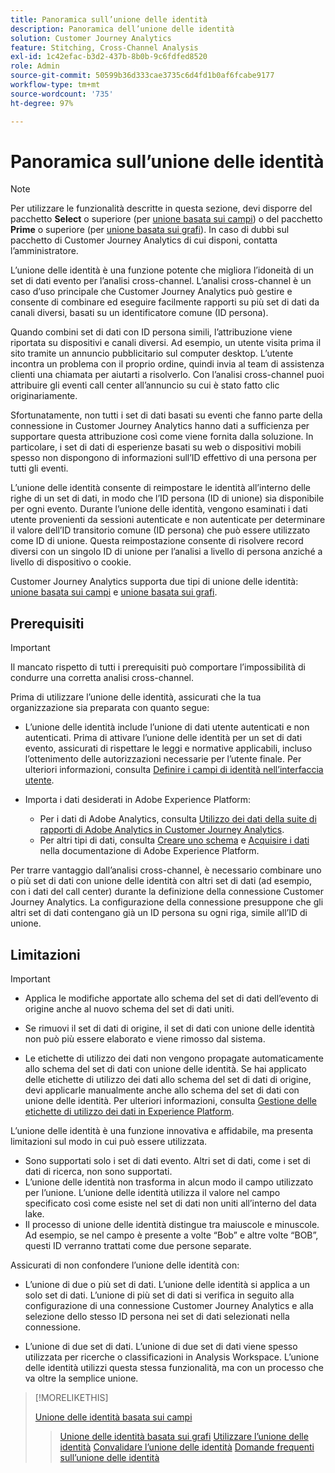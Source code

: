 ```yaml
---
title: Panoramica sull’unione delle identità
description: Panoramica dell’unione delle identità
solution: Customer Journey Analytics
feature: Stitching, Cross-Channel Analysis
exl-id: 1c42efac-b3d2-437b-8b0b-9c6fdfed8520
role: Admin
source-git-commit: 50599b36d333cae3735c6d4fd1b0af6fcabe9177
workflow-type: tm+mt
source-wordcount: '735'
ht-degree: 97%

---
```


# Panoramica sull’unione delle identità

>[!NOTE]
>
>Per utilizzare le funzionalità descritte in questa sezione, devi disporre del pacchetto **Select** o superiore (per [unione basata sui campi](fbs.md)) o del pacchetto **Prime** o superiore (per [unione basata sui grafi](gbs.md)). In caso di dubbi sul pacchetto di Customer Journey Analytics di cui disponi, contatta l’amministratore.

L’unione delle identità è una funzione potente che migliora l’idoneità di un set di dati evento per l’analisi cross-channel. L’analisi cross-channel è un caso d’uso principale che Customer Journey Analytics può gestire e consente di combinare ed eseguire facilmente rapporti su più set di dati da canali diversi, basati su un identificatore comune (ID persona).

Quando combini set di dati con ID persona simili, l’attribuzione viene riportata su dispositivi e canali diversi. Ad esempio, un utente visita prima il sito tramite un annuncio pubblicitario sul computer desktop. L’utente incontra un problema con il proprio ordine, quindi invia al team di assistenza clienti una chiamata per aiutarti a risolverlo. Con l’analisi cross-channel puoi attribuire gli eventi call center all’annuncio su cui è stato fatto clic originariamente.

Sfortunatamente, non tutti i set di dati basati su eventi che fanno parte della connessione in Customer Journey Analytics hanno dati a sufficienza per supportare questa attribuzione così come viene fornita dalla soluzione. In particolare, i set di dati di esperienze basati su web o dispositivi mobili spesso non dispongono di informazioni sull’ID effettivo di una persona per tutti gli eventi.

L’unione delle identità consente di reimpostare le identità all’interno delle righe di un set di dati, in modo che l’ID persona (ID di unione) sia disponibile per ogni evento. Durante l’unione delle identità, vengono esaminati i dati utente provenienti da sessioni autenticate e non autenticate per determinare il valore dell’ID transitorio comune (ID persona) che può essere utilizzato come ID di unione. Questa reimpostazione consente di risolvere record diversi con un singolo ID di unione per l’analisi a livello di persona anziché a livello di dispositivo o cookie.

Customer Journey Analytics supporta due tipi di unione delle identità: [unione basata sui campi](fbs.md) e [unione basata sui grafi](gbs.md).

## Prerequisiti

>[!IMPORTANT]
>
>Il mancato rispetto di tutti i prerequisiti può comportare l’impossibilità di condurre una corretta analisi cross-channel.

Prima di utilizzare l’unione delle identità, assicurati che la tua organizzazione sia preparata con quanto segue:

- L’unione delle identità include l’unione di dati utente autenticati e non autenticati. Prima di attivare l’unione delle identità per un set di dati evento, assicurati di rispettare le leggi e normative applicabili, incluso l’ottenimento delle autorizzazioni necessarie per l’utente finale. Per ulteriori informazioni, consulta [Definire i campi di identità nell’interfaccia utente](https://experienceleague.adobe.com/it/docs/experience-platform/xdm/ui/fields/identity).

- Importa i dati desiderati in Adobe Experience Platform:

   - Per i dati di Adobe Analytics, consulta [Utilizzo dei dati della suite di rapporti di Adobe Analytics in Customer Journey Analytics](/help/getting-started/aa-vs-cja/aa-data-in-cja.md).
   - Per altri tipi di dati, consulta [Creare uno schema](https://experienceleague.adobe.com/it/docs/experience-platform/xdm/tutorials/create-schema-ui) e [Acquisire i dati](https://experienceleague.adobe.com/it/docs/experience-platform/ingestion/home) nella documentazione di Adobe Experience Platform.

Per trarre vantaggio dall’analisi cross-channel, è necessario combinare uno o più set di dati con unione delle identità con altri set di dati (ad esempio, con i dati del call center) durante la definizione della connessione Customer Journey Analytics. La configurazione della connessione presuppone che gli altri set di dati contengano già un ID persona su ogni riga, simile all’ID di unione.


## Limitazioni

>[!IMPORTANT]
>
>
>- Applica le modifiche apportate allo schema del set di dati dell’evento di origine anche al nuovo schema del set di dati uniti.
>
>- Se rimuovi il set di dati di origine, il set di dati con unione delle identità non può più essere elaborato e viene rimosso dal sistema.
>
>- Le etichette di utilizzo dei dati non vengono propagate automaticamente allo schema del set di dati con unione delle identità. Se hai applicato delle etichette di utilizzo dei dati allo schema del set di dati di origine, devi applicarle manualmente anche allo schema del set di dati con unione delle identità. Per ulteriori informazioni, consulta [Gestione delle etichette di utilizzo dei dati in Experience Platform](https://experienceleague.adobe.com/it/docs/experience-platform/data-governance/labels/overview).

L’unione delle identità è una funzione innovativa e affidabile, ma presenta limitazioni sul modo in cui può essere utilizzata.

- Sono supportati solo i set di dati evento. Altri set di dati, come i set di dati di ricerca, non sono supportati.
- L’unione delle identità non trasforma in alcun modo il campo utilizzato per l’unione. L’unione delle identità utilizza il valore nel campo specificato così come esiste nel set di dati non uniti all’interno del data lake.
- Il processo di unione delle identità distingue tra maiuscole e minuscole. Ad esempio, se nel campo è presente a volte “Bob” e altre volte “BOB”, questi ID verranno trattati come due persone separate.

Assicurati di non confondere l’unione delle identità con:

- L’unione di due o più set di dati. L’unione delle identità si applica a un solo set di dati. L’unione di più set di dati si verifica in seguito alla configurazione di una connessione Customer Journey Analytics e alla selezione dello stesso ID persona nei set di dati selezionati nella connessione.

- L’unione di due set di dati. L’unione di due set di dati viene spesso utilizzata per ricerche o classificazioni in Analysis Workspace. L’unione delle identità utilizzi questa stessa funzionalità, ma con un processo che va oltre la semplice unione.

>[!MORELIKETHIS]
>
>[Unione delle identità basata sui campi](fbs.md)
>>[Unione delle identità basata sui grafi](gbs.md)
>>[Utilizzare l’unione delle identità](use-stitching.md)
>>[Convalidare l’unione delle identità](validate.md)
>>[Domande frequenti sull’unione delle identità](faq.md)

